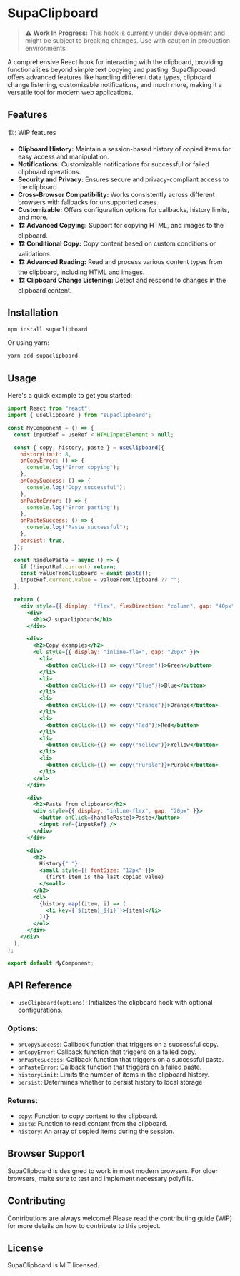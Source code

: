 # SupaClipboard

> :warning: **Work In Progress:** This hook is currently under development and might be subject to breaking changes. Use with caution in production environments.

A comprehensive React hook for interacting with the clipboard, providing functionalities beyond simple text copying and pasting. SupaClipboard offers advanced features like handling different data types, clipboard change listening, customizable notifications, and much more, making it a versatile tool for modern web applications.

## Features

🏗️: WIP features

- **Clipboard History:** Maintain a session-based history of copied items for easy access and manipulation.
- **Notifications:** Customizable notifications for successful or failed clipboard operations.
- **Security and Privacy:** Ensures secure and privacy-compliant access to the clipboard.
- **Cross-Browser Compatibility:** Works consistently across different browsers with fallbacks for unsupported cases.
- **Customizable:** Offers configuration options for callbacks, history limits, and more.
- **🏗️ Advanced Copying:** Support for copying HTML, and images to the clipboard.
- **🏗️ Conditional Copy:** Copy content based on custom conditions or validations.
- **🏗️ Advanced Reading:** Read and process various content types from the clipboard, including HTML and images.
- **🏗️ Clipboard Change Listening:** Detect and respond to changes in the clipboard content.

## Installation

```bash
npm install supaclipboard
```

Or using yarn:

```bash
yarn add supaclipboard
```

## Usage

Here's a quick example to get you started:

```jsx
import React from "react";
import { useClipboard } from "supaclipboard";

const MyComponent = () => {
  const inputRef = useRef < HTMLInputElement > null;

  const { copy, history, paste } = useClipboard({
    historyLimit: 8,
    onCopyError: () => {
      console.log("Error copying");
    },
    onCopySuccess: () => {
      console.log("Copy successful");
    },
    onPasteError: () => {
      console.log("Error pasting");
    },
    onPasteSuccess: () => {
      console.log("Paste successful");
    },
    persist: true,
  });

  const handlePaste = async () => {
    if (!inputRef.current) return;
    const valueFromClipboard = await paste();
    inputRef.current.value = valueFromClipboard ?? "";
  };

  return (
    <div style={{ display: "flex", flexDirection: "column", gap: "40px" }}>
      <div>
        <h1>📋 supaclipboard</h1>
      </div>

      <div>
        <h2>Copy examples</h2>
        <ul style={{ display: "inline-flex", gap: "20px" }}>
          <li>
            <button onClick={() => copy("Green")}>Green</button>
          </li>
          <li>
            <button onClick={() => copy("Blue")}>Blue</button>
          </li>
          <li>
            <button onClick={() => copy("Orange")}>Orange</button>
          </li>
          <li>
            <button onClick={() => copy("Red")}>Red</button>
          </li>
          <li>
            <button onClick={() => copy("Yellow")}>Yellow</button>
          </li>
          <li>
            <button onClick={() => copy("Purple")}>Purple</button>
          </li>
        </ul>
      </div>

      <div>
        <h2>Paste from clipboard</h2>
        <div style={{ display: "inline-flex", gap: "20px" }}>
          <button onClick={handlePaste}>Paste</button>
          <input ref={inputRef} />
        </div>
      </div>

      <div>
        <h2>
          History{" "}
          <small style={{ fontSize: "12px" }}>
            (first item is the last copied value)
          </small>
        </h2>
        <ol>
          {history.map((item, i) => (
            <li key={`${item}_${i}`}>{item}</li>
          ))}
        </ol>
      </div>
    </div>
  );
};

export default MyComponent;
```

## API Reference

- `useClipboard(options)`: Initializes the clipboard hook with optional configurations.

### Options:

- `onCopySuccess`: Callback function that triggers on a successful copy.
- `onCopyError`: Callback function that triggers on a failed copy.
- `onPasteSuccess`: Callback function that triggers on a successful paste.
- `onPasteError`: Callback function that triggers on a failed paste.
- `historyLimit`: Limits the number of items in the clipboard history.
- `persist`: Determines whether to persist history to local storage

### Returns:

- `copy`: Function to copy content to the clipboard.
- `paste`: Function to read content from the clipboard.
- `history`: An array of copied items during the session.

## Browser Support

SupaClipboard is designed to work in most modern browsers. For older browsers, make sure to test and implement necessary polyfills.

## Contributing

Contributions are always welcome! Please read the contributing guide (WIP) for more details on how to contribute to this project.

## License

SupaClipboard is MIT licensed.
